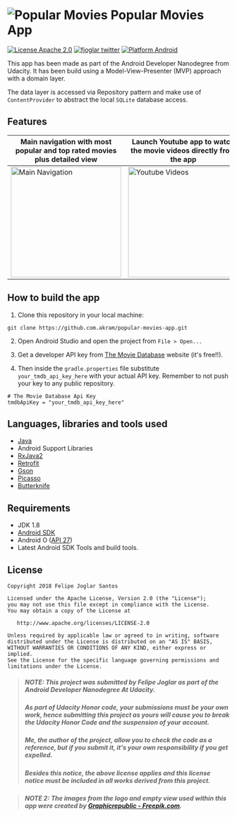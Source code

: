# ![Popular Movies](https://raw.githubusercontent.com.akram/popular-movies-app/master/app/src/main/res/mipmap-mdpi/ic_launcher_round.png) Popular Movies App

[![License Apache 2.0](https://img.shields.io/badge/license-Apache%202.0-green.svg)](https://github.com.akram/popular-movies-app/blob/master/LICENSE.txt)
[![fjoglar twitter](https://img.shields.io/badge/twitter-@felipejoglar-blue.svg)](http://twitter.com/felipejoglar)
[![Platform Android](https://img.shields.io/badge/platform-Android-blue.svg)](https://www.android.com)

This app has been made as part of the Android Developer Nanodegree from Udacity. It has been build using a Model-View-Presenter (MVP) approach with a domain layer. 

The data layer is accessed via Repository pattern and make use of `ContentProvider` to abstract the local `SQLite` database access. 

## Features

Main navigation with most popular and top rated movies plus detailed view | Launch Youtube app to watch the movie videos directly from the app | Add and remove a movie from your favorite list
------------ | ------------- | -------------
<img src="https://raw.githubusercontent.com.akram/popular-movies-app/master/assets/main-navigation.gif" width="250px" alt="Main Navigation"/> | <img src="https://raw.githubusercontent.com.akram/popular-movies-app/master/assets/youtube-videos.gif" width="250px" alt="Youtube Videos"/> | <img src="https://raw.githubusercontent.com.akram/popular-movies-app/master/assets/favorites.gif" width="250px" alt="Favorites Functionality"/>


## How to build the app

1. Clone this repository in your local machine:

```
git clone https://github.com.akram/popular-movies-app.git
```

2. Open Android Studio and open the project from `File > Open...`

3. Get a developer API key from [The Movie Database](https://www.themoviedb.org/) website (it's free!!).

4. Then inside the `gradle.properties` file substitute `your_tmdb_api_key_here` with your actual API key. Remember to not push your key to any public repository.

```
# The Movie Database Api Key
tmdbApiKey = "your_tmdb_api_key_here"
```


## Languages, libraries and tools used

* [Java](https://docs.oracle.com/javase/8/)
* Android Support Libraries
* [RxJava2](https://github.com/ReactiveX/RxJava/wiki/What's-different-in-2.0)
* [Retrofit](https://github.com/square/retrofit)
* [Gson](https://github.com/google/gson)
* [Picasso](https://github.com/square/picasso)
* [Butterknife](https://github.com/JakeWharton/butterknife)


## Requirements

* JDK 1.8
* [Android SDK](https://developer.android.com/studio/index.html)
* Android O ([API 27](https://developer.android.com/preview/api-overview.html))
* Latest Android SDK Tools and build tools.


## License

```
Copyright 2018 Felipe Joglar Santos

Licensed under the Apache License, Version 2.0 (the "License");
you may not use this file except in compliance with the License.
You may obtain a copy of the License at

   http://www.apache.org/licenses/LICENSE-2.0

Unless required by applicable law or agreed to in writing, software
distributed under the License is distributed on an "AS IS" BASIS,
WITHOUT WARRANTIES OR CONDITIONS OF ANY KIND, either express or implied.
See the License for the specific language governing permissions and
limitations under the License.
```

>##### **NOTE:** This project was submitted by Felipe Joglar as part of the Android Developer Nanodegree At Udacity.
>##### As part of Udacity Honor code, your submissions must be your own work, hence submitting this project as yours will cause you to break the Udacity Honor Code and the suspension of your account.
>##### Me, the author of the project, allow you to check the code as a reference, but if you submit it, it's your own responsibility if you get expelled.
>##### Besides this notice, the above license applies and this license notice must be included in all works derived from this project.

>##### **NOTE 2:** The images from the logo and empty view used within this app were created by [Graphicrepublic - Freepik.com](https://www.freepik.es/fotos-vectores-gratis/fondo)</a>.
